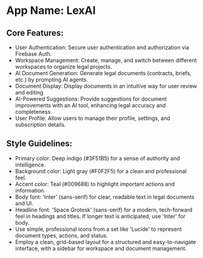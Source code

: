# **App Name**: LexAI

## Core Features:

- User Authentication: Secure user authentication and authorization via Firebase Auth.
- Workspace Management: Create, manage, and switch between different workspaces to organize legal projects.
- AI Document Generation: Generate legal documents (contracts, briefs, etc.) by prompting AI agents.
- Document Display: Display documents in an intuitive way for user review and editing
- AI-Powered Suggestions: Provide suggestions for document improvements with an AI tool, enhancing legal accuracy and completeness.
- User Profile: Allow users to manage their profile, settings, and subscription details.

## Style Guidelines:

- Primary color: Deep indigo (#3F51B5) for a sense of authority and intelligence.
- Background color: Light gray (#F0F2F5) for a clean and professional feel.
- Accent color: Teal (#009688) to highlight important actions and information.
- Body font: 'Inter' (sans-serif) for clear, readable text in legal documents and UI.
- Headline font: 'Space Grotesk' (sans-serif) for a modern, tech-forward feel in headings and titles. If longer text is anticipated, use 'Inter' for body.
- Use simple, professional icons from a set like 'Lucide' to represent document types, actions, and status.
- Employ a clean, grid-based layout for a structured and easy-to-navigate interface, with a sidebar for workspace and document management.